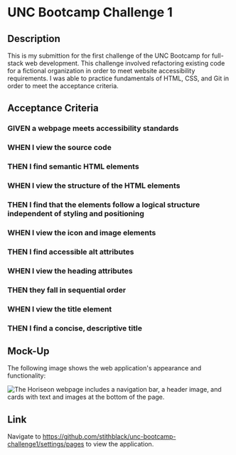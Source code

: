 # UNC Bootcamp Challenge 1

## Description

This is my submittion for the first challenge of the UNC Bootcamp for full-stack web development. This challenge involved refactoring existing 
code for a fictional organization in order to meet website accessibility requirements. I was able to practice fundamentals of HTML, CSS, and Git
in order to meet the acceptance criteria.

## Acceptance Criteria

### GIVEN a webpage meets accessibility standards
### WHEN I view the source code
### THEN I find semantic HTML elements
### WHEN I view the structure of the HTML elements
### THEN I find that the elements follow a logical structure independent of styling and positioning
### WHEN I view the icon and image elements
### THEN I find accessible alt attributes
### WHEN I view the heading attributes
### THEN they fall in sequential order
### WHEN I view the title element
### THEN I find a concise, descriptive title

## Mock-Up

The following image shows the web application's appearance and functionality:

![The Horiseon webpage includes a navigation bar, a header image, and cards with text and images at the bottom of the page.](../assets/01-html-css-git-homework-demo.png)

## Link

Navigate to https://github.com/stithblack/unc-bootcamp-challenge1/settings/pages to view the application.
